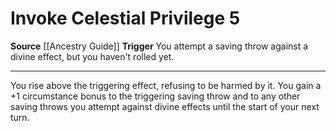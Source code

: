 ﻿---
actions: '[reaction]'
cost: null
element: null
frequency: null
id: '702'
name: Invoke Celestial Privilege
rarity: Common
requirement: null
school: null
source: '[[DATABASE/source/Ancestry Guide|Ancestry Guide]]'
trait: null
trigger: You attempt a saving throw against a [[DATABASE/trait/Divine|divine]] effect,
  but youhaven't rolled yet.
type: Action

---
# Invoke Celestial Privilege <span class="action-icon">5</span>

**Source** [[Ancestry Guide]] 
**Trigger** You attempt a saving throw against a divine effect, but you haven't rolled yet.

---
You rise above the triggering effect, refusing to be harmed by it. You gain a +1 circumstance bonus to the triggering saving throw and to any other saving throws you attempt against divine effects until the start of your next turn.